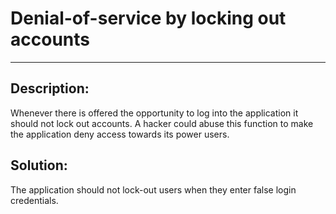 # Denial-of-service by locking out accounts
-------

## Description:

Whenever there is offered the opportunity to log into the application it should not lock
out accounts. A hacker could abuse this function to make the application deny access
towards its power users.


## Solution:

The application should not lock-out users when they enter false login credentials.
